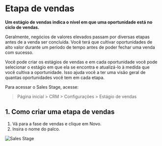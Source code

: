 # Etapa de vendas



**Um estágio de vendas indica o nível em que uma oportunidade está no ciclo de vendas.**


Geralmente, negócios de valores elevados passam por diversas etapas antes de a venda ser concluída. Você terá que cultivar oportunidades de alto valor durante um período de tempo antes de poder fechar uma venda com sucesso.


Você pode criar os estágios de vendas e em cada oportunidade você pode selecionar o estágio em que ela se encontra e atualizá-lo à medida que você cultiva a oportunidade. Isso ajuda você a ter uma visão geral de quantas oportunidades você tem em cada etapa.


Para acessar o Sales Stage, acesse:



> 
> Página inicial > CRM > Configurações > Estágio de vendas
> 
> 
> 


## 1. Como criar uma etapa de vendas


1. Vá para a fase de vendas e clique em Novo.
2. Insira o nome do palco.


![Sales Stage](/files/sales-stage.png)



